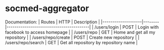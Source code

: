 # socmed-aggregator

Documentation:
| Routes             | HTTP   | Description                              |
|--------------------|--------|------------------------------------------|
| /users/login       | POST   | Login with facebook to access homepage   |
| /users/repo        | GET    | Home and get all my repository           |
| /users/repo/create | POST   | Create new repository                    |
| /users/repo/search | GET    | Get all repository by repository name    |